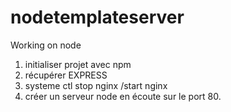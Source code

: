 # nodetemplateserver
Working on node

1. initialiser projet avec npm
2. récupérer EXPRESS
3. systeme ctl stop nginx /start nginx
4. créer un serveur node en écoute sur le port 80.


